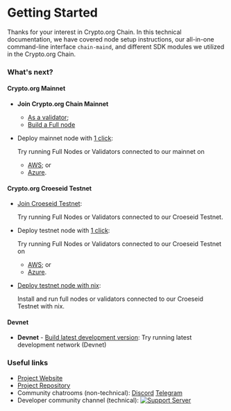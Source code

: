 # Getting Started

Thanks for your interest in Crypto.org Chain. In this technical documentation, we have covered node setup instructions, our all-in-one command-line interface `chain-maind`, and different SDK modules we utilized in the Crypto.org Chain.

### What's next?

#### Crypto.org Mainnet

* **Join Crypto.org Chain Mainnet**
  * [As a validator](mainnet\_validator.md);
  * [Build a Full node](mainnet.md)
*   Deploy mainnet node with [1 click](aws-1click.md):

    Try running Full Nodes or Validators connected to our mainnet on

    * [AWS](aws-1click.md); or
    * [Azure](azure-1click.md).

#### Crypto.org Croeseid Testnet

*   [Join Croeseid Testnet](croeseid-testnet.md):

    Try running Full Nodes or Validators connected to our Croeseid Testnet.
*   Deploy testnet node with [1 click](aws-1click.md):

    Try running Full Nodes or Validators connected to our Croeseid Testnet on

    * [AWS](aws-1click.md); or
    * [Azure](azure-1click.md).
*   [Deploy testnet node with nix](croeseid-testnet-nix.md):

    Install and run full nodes or validators connected to our Croeseid Testnet with nix.

#### Devnet

* **Devnet** - [Build latest development version](local-devnet.md): Try running latest development network (Devnet)

### Useful links

* [Project Website](http://crypto.org/)
* [Project Repository](https://github.com/crypto-org-chain/chain-main)
* Community chatrooms (non-technical): [Discord](https://discord.gg/nsp9JTC) [Telegram](https://t.me/CryptoComOfficial)
* Developer community channel (technical): [![Support Server](https://img.shields.io/discord/783264383978569728.svg?color=7289da\&label=Crypto.org%C2%A0Chain%C2%A0=discord%C2%A0=flat-square)](https://discord.gg/pahqHz26q4)

